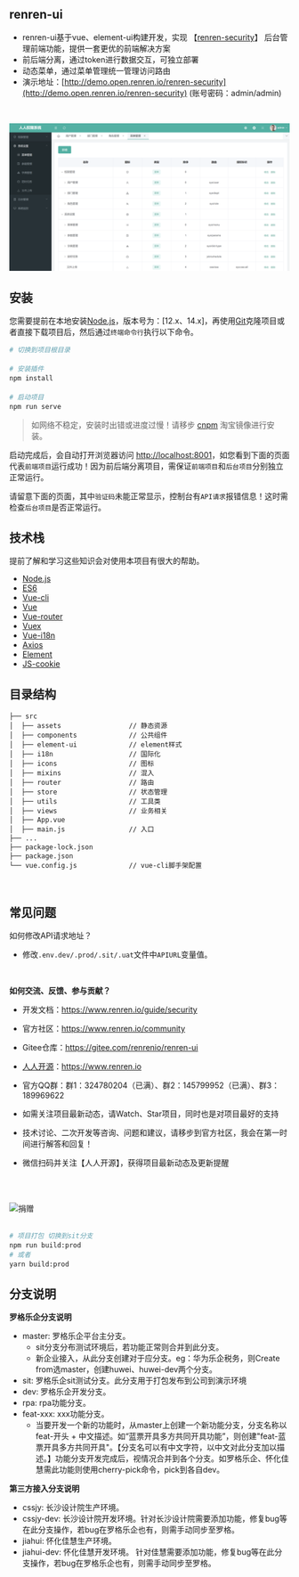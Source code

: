 ## renren-ui
- renren-ui基于vue、element-ui构建开发，实现 【[renren-security](https://gitee.com/renrenio/renren-security)】 后台管理前端功能，提供一套更优的前端解决方案
- 前后端分离，通过token进行数据交互，可独立部署
- 动态菜单，通过菜单管理统一管理访问路由
- 演示地址：[http://demo.open.renren.io/renren-security](http://demo.open.renren.io/renren-security) (账号密码：admin/admin)

<br> 

![输入图片说明](public/1.png)

## 安装

您需要提前在本地安装[Node.js](https://nodejs.org/en/)，版本号为：[12.x、14.x]，再使用[Git](https://git-scm.com/)克隆项目或者直接下载项目后，然后通过`终端命令行`执行以下命令。

```bash
# 切换到项目根目录

# 安装插件
npm install

# 启动项目
npm run serve
```

> 如网络不稳定，安装时出错或进度过慢！请移步 [cnpm](https://npmmirror.com/) 淘宝镜像进行安装。

启动完成后，会自动打开浏览器访问 [http://localhost:8001](http://localhost:8001)，如您看到下面的页面代表`前端项目`运行成功！因为前后端分离项目，需保证`前端项目`和`后台项目`分别独立正常运行。

请留意下面的页面，其中`验证码`未能正常显示，控制台有`API请求`报错信息！这时需检查`后台项目`是否正常运行。


## 技术栈

提前了解和学习这些知识会对使用本项目有很大的帮助。

* [Node.js](https://nodejs.org/)
* [ES6](http://es6.ruanyifeng.com/)
* [Vue-cli](https://github.com/vuejs/vue-cli)
* [Vue](https://cn.vuejs.org/)
* [Vue-router](https://router.vuejs.org/zh/)
* [Vuex](https://vuex.vuejs.org/zh/)
* [Vue-i18n](https://github.com/kazupon/vue-i18n)
* [Axios](https://github.com/axios/axios)
* [Element](https://element.eleme.cn/#/zh-CN)
* [JS-cookie](https://github.com/js-cookie/js-cookie)


## 目录结构

```
├── src                        
│  ├── assets                 // 静态资源
│  ├── components             // 公共组件
│  ├── element-ui             // element样式
│  ├── i18n                   // 国际化
│  ├── icons                  // 图标
│  ├── mixins                 // 混入
│  ├── router                 // 路由
│  ├── store                  // 状态管理
│  ├── utils                  // 工具类
│  ├── views                  // 业务相关
│  ├── App.vue
│  ├── main.js                // 入口
├── ...
├── package-lock.json
├── package.json
└── vue.config.js             // vue-cli脚手架配置
```

<br>

## 常见问题

如何修改API请求地址？
* 修改`.env.dev/.prod/.sit/.uat`文件中`APIURL`变量值。
<br>

**如何交流、反馈、参与贡献？**
- 开发文档：https://www.renren.io/guide/security
- 官方社区：https://www.renren.io/community
- Gitee仓库：https://gitee.com/renrenio/renren-ui
- [人人开源](https://www.renren.io)：https://www.renren.io
- 官方QQ群：群1：324780204（已满）、群2：145799952（已满）、群3：189969622
- 如需关注项目最新动态，请Watch、Star项目，同时也是对项目最好的支持
- 技术讨论、二次开发等咨询、问题和建议，请移步到官方社区，我会在第一时间进行解答和回复！
- 微信扫码并关注【人人开源】，获得项目最新动态及更新提醒<br>

  <br>
  <br>

![捐赠](http://cdn.renren.io/donate.jpg "捐赠")
<br>
<br>


```bash
# 项目打包 切换到sit分支
npm run build:prod
# 或者
yarn build:prod
```
## 分支说明

**罗格乐企分支说明**
- master: 罗格乐企平台主分支。
  - sit分支分布测试环境后，若功能正常则合并到此分支。
  - 新企业接入，从此分支创建对于应分支。eg：华为乐企税务，则Create from选master，创建huwei、huwei-dev两个分支。
- sit: 罗格乐企sit测试分支。此分支用于打包发布到公司到演示环境
- dev: 罗格乐企开发分支。
- rpa: rpa功能分支。
- feat-xxx: xxx功能分支。
  - 当要开发一个新的功能时，从master上创建一个新功能分支，分支名称以feat-开头 + 中文描述。如“蓝票开具多方共同开具功能”，则创建"feat-蓝票开具多方共同开具"。【分支名可以有中文字符，以中文对此分支加以描述。】功能分支开发完成后，视情况合并到各个分支。如罗格乐企、怀化佳慧需此功能则使用cherry-pick命令，pick到各自dev。

**第三方接入分支说明**
- cssjy: 长沙设计院生产环境。
- cssjy-dev: 长沙设计院开发环境。针对长沙设计院需要添加功能，修复bug等在此分支操作，若bug在罗格乐企也有，则需手动同步至罗格。
- jiahui: 怀化佳慧生产环境。
- jiahui-dev: 怀化佳慧开发环境。 针对佳慧需要添加功能，修复bug等在此分支操作，若bug在罗格乐企也有，则需手动同步至罗格。